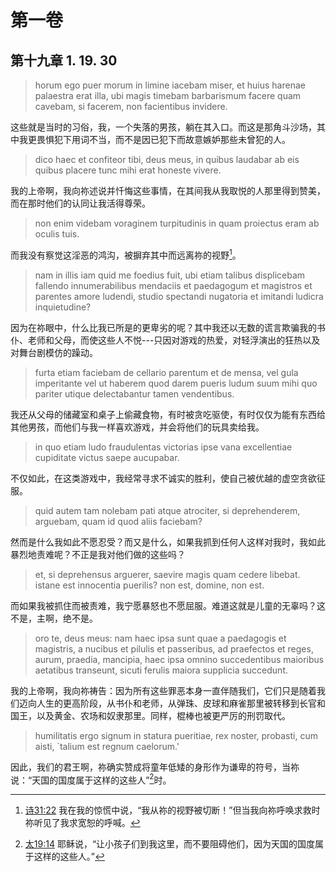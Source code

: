 # 第一卷
## 第十九章 1. 19. 30

> horum ego puer morum in limine iacebam miser, et huius harenae palaestra erat illa, ubi magis timebam barbarismum facere quam cavebam, si facerem, non facientibus invidere. 

这些就是当时的习俗，我，一个失落的男孩，躺在其入口。而这是那角斗沙场，其中我更畏惧犯下用词不当，而不是因已犯下而故意嫉妒那些未曾犯的人。

> dico haec et confiteor tibi, deus meus, in quibus laudabar ab eis quibus placere tunc mihi erat honeste vivere.

我的上帝啊，我向祢述说并忏悔这些事情，在其间我从我取悦的人那里得到赞美，而在那时他们的认同让我活得尊荣。

> non enim videbam voraginem turpitudinis in quam proiectus eram ab oculis tuis.

而我没有察觉这淫恶的鸿沟，被摒弃其中而远离祢的视野[^1]。

[^1]: [诗31:22](https://biblehub.com/psalms/31-22.htm) 我在我的惊慌中说，“我从祢的视野被切断！”但当我向祢呼唤求救时祢听见了我求宽恕的呼喊。

> nam in illis iam quid me foedius fuit, ubi etiam talibus displicebam fallendo innumerabilibus mendaciis et paedagogum et magistros et parentes amore ludendi, studio spectandi nugatoria et imitandi ludicra inquietudine? 

因为在祢眼中，什么比我已所是的更卑劣的呢？其中我还以无数的谎言欺骗我的书仆、老师和父母，而使这些人不悦---只因对游戏的热爱，对轻浮演出的狂热以及对舞台剧模仿的躁动。

> furta etiam faciebam de cellario parentum et de mensa, vel gula imperitante vel ut haberem quod darem pueris ludum suum mihi quo pariter utique delectabantur tamen vendentibus.

我还从父母的储藏室和桌子上偷藏食物，有时被贪吃驱使，有时仅仅为能有东西给其他男孩，而他们与我一样喜欢游戏，并会将他们的玩具卖给我。

> in quo etiam ludo fraudulentas victorias ipse vana excellentiae cupiditate victus saepe aucupabar.

不仅如此，在这类游戏中，我经常寻求不诚实的胜利，使自己被优越的虚空贪欲征服。

> quid autem tam nolebam pati atque atrociter, si deprehenderem, arguebam, quam id quod aliis faciebam?

然而是什么我如此不愿忍受？而又是什么，如果我抓到任何人这样对我时，我如此暴烈地责难呢？不正是我对他们做的这些吗？

> et, si deprehensus arguerer, saevire magis quam cedere libebat. istane est innocentia puerilis? non est, domine, non est.

而如果我被抓住而被责难，我宁愿暴怒也不愿屈服。难道这就是儿童的无辜吗？这不是，主啊，绝不是。

> oro te, deus meus: nam haec ipsa sunt quae a paedagogis et magistris, a nucibus et pilulis et passeribus, ad praefectos et reges, aurum, praedia, mancipia, haec ipsa omnino succedentibus maioribus aetatibus transeunt, sicuti ferulis maiora supplicia succedunt.

我的上帝啊，我向祢祷告：因为所有这些罪恶本身一直伴随我们，它们只是随着我们迈向人生的更高阶段，从书仆和老师，从弹珠、皮球和麻雀那里被转移到长官和国王，以及黄金、农场和奴隶那里。同样，棍棒也被更严厉的刑罚取代。

> humilitatis ergo signum in statura pueritiae, rex noster, probasti, cum aisti, `talium est regnum caelorum.'

因此，我们的君王啊，祢确实赞成将童年低矮的身形作为谦卑的符号，当祢说：“天国的国度属于这样的这些人”[^2]时。

[^2]: [太19:14](https://biblehub.com/matthew/19-14.htm) 耶稣说，“让小孩子们到我这里，而不要阻碍他们，因为天国的国度属于这样的这些人。”